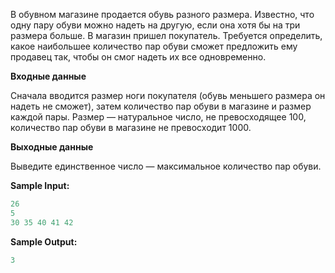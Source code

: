 В обувном магазине продается обувь разного размера. Известно, что одну пару обуви можно надеть на другую, если она хотя бы на три размера больше. В магазин пришел покупатель. Требуется определить, какое наибольшее количество пар обуви сможет предложить ему продавец так, чтобы он смог надеть их все одновременно.

**Входные данные**

Сначала вводится размер ноги покупателя (обувь меньшего размера он надеть не сможет), затем количество пар обуви в магазине и размер каждой пары. Размер — натуральное число, не превосходящее 100, количество пар обуви в магазине не превосходит 1000.

**Выходные данные**

Выведите единственное число — максимальное количество пар обуви.

**Sample Input:**

```cpp
26
5
30 35 40 41 42
```


**Sample Output:**

```cpp
3
```

